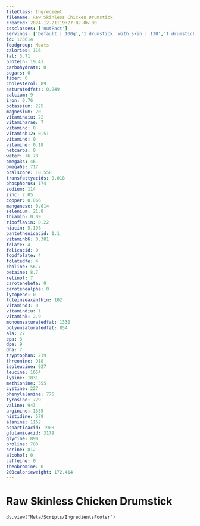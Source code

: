 ```yaml
---
fileClass: Ingredient
filename: Raw Skinless Chicken Drumstick
created: 2024-12-21T19:27:02-06:00
cssclasses: ['nutFact']
servings: ['Default | 100g','1 drumstick  with skin | 130','1 drumstick without skin | 122']
id: 173614
foodgroup: Meats
calories: 116
fat: 3.71
protein: 19.41
carbohydrate: 0
sugars: 0
fiber: 0
cholesterol: 89
saturatedfats: 0.949
calcium: 9
iron: 0.76
potassium: 225
magnesium: 20
vitaminaiu: 22
vitaminarae: 7
vitaminc: 0
vitaminb12: 0.51
vitamind: 0
vitamine: 0.18
netcarbs: 0
water: 76.78
omega3s: 46
omega6s: 717
pralscore: 10.558
transfattyacids: 0.018
phosphorus: 174
sodium: 114
zinc: 2.05
copper: 0.066
manganese: 0.014
selenium: 21.8
thiamin: 0.09
riboflavin: 0.22
niacin: 5.198
pantothenicacid: 1.1
vitaminb6: 0.381
folate: 4
folicacid: 0
foodfolate: 4
folatedfe: 4
choline: 56.7
betaine: 8.7
retinol: 7
carotenebeta: 0
carotenealpha: 0
lycopene: 0
luteinzeaxanthin: 102
vitamind3: 0
vitamindiu: 1
vitamink: 2.9
monounsaturatedfat: 1330
polyunsaturatedfat: 854
ala: 27
epa: 3
dpa: 9
dha: 7
tryptophan: 219
threonine: 918
isoleucine: 927
leucine: 1654
lysine: 1831
methionine: 555
cystine: 227
phenylalanine: 775
tyrosine: 729
valine: 943
arginine: 1355
histidine: 579
alanine: 1162
asparticacid: 1908
glutamicacid: 3179
glycine: 890
proline: 783
serine: 812
alcohol: 0
caffeine: 0
theobromine: 0
200calorieweight: 172.414
---
```


# Raw Skinless Chicken Drumstick

```dataviewjs
dv.view("Meta/Scripts/IngredientsFooter")
```